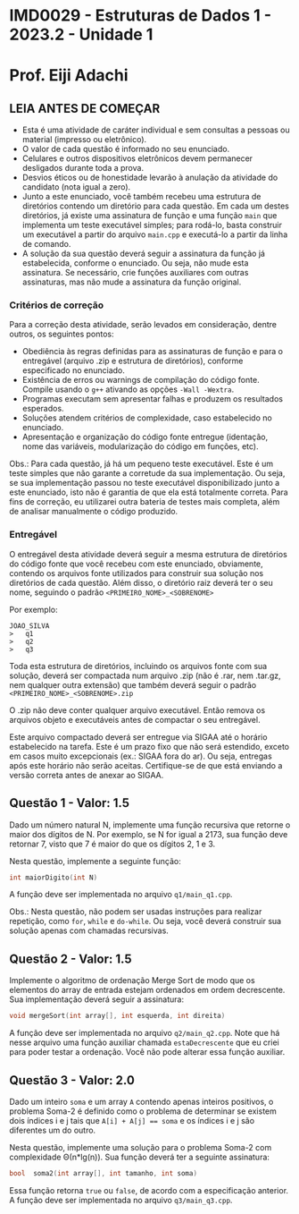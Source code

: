 # IMD0029 - Estruturas de Dados 1 - 2023.2 - Unidade 1
# Prof. Eiji Adachi

## **LEIA ANTES DE COMEÇAR**

* Esta é uma atividade de caráter individual e sem consultas a pessoas ou material (impresso ou eletrônico). 
* O valor de cada questão é informado no seu enunciado. 
* Celulares e outros dispositivos eletrônicos devem permanecer desligados durante toda a prova. 
* Desvios éticos ou de honestidade levarão à anulação da atividade do candidato (nota igual a zero). 
* Junto a este enunciado, você também recebeu uma estrutura de diretórios contendo um diretório para cada questão. Em cada um destes diretórios, já existe uma assinatura de função e uma função ``main`` que implementa um teste executável simples; para rodá-lo, basta construir um executável a partir do arquivo ``main.cpp`` e executá-lo a partir da linha de comando. 
* A solução da sua questão deverá seguir a assinatura da função já estabelecida, conforme o enunciado. Ou seja, não mude esta assinatura. Se necessário, crie funções auxiliares com outras assinaturas, mas não mude a assinatura da função original.

### **Critérios de correção**
Para a correção desta atividade, serão levados em consideração, dentre outros, os seguintes pontos:

* Obediência às regras definidas para as assinaturas de função e para o entregável (arquivo .zip e estrutura de diretórios), conforme especificado no enunciado.
* Existência de erros ou warnings de compilação do código fonte. Compile usando o ``g++`` ativando as opções ``-Wall -Wextra``.
* Programas executam sem apresentar falhas e produzem os resultados esperados.
* Soluções atendem critérios de complexidade, caso estabelecido no enunciado.
* Apresentação e organização do código fonte entregue (identação, nome das variáveis, modularização do código em funções, etc).

Obs.: Para cada questão, já há um pequeno teste executável. Este é um teste simples que não garante a corretude da sua implementação. Ou seja, se sua implementação passou no teste executável disponibilizado junto a este enunciado, isto não é garantia de que ela está totalmente correta. Para fins de correção, eu utilizarei outra bateria de testes mais completa, além de analisar manualmente o código produzido. 

### **Entregável** 
O entregável desta atividade deverá seguir a mesma estrutura de diretórios do código fonte que você recebeu com este enunciado, obviamente, contendo os arquivos fonte utilizados para construir sua solução nos diretórios de cada questão. Além disso, o diretório raiz deverá ter o seu nome, seguindo o padrão ``<PRIMEIRO_NOME>_<SOBRENOME> ``

Por exemplo:
~~~
JOAO_SILVA
>	q1
>	q2
>	q3
~~~

Toda esta estrutura de diretórios, incluindo os arquivos fonte com sua solução, deverá ser compactada num arquivo .zip (não é .rar, nem .tar.gz, nem qualquer outra extensão) que também deverá seguir o padrão ``<PRIMEIRO_NOME>_<SOBRENOME>.zip ``

O .zip não deve conter qualquer arquivo executável. Então remova os arquivos objeto e executáveis antes de compactar o seu entregável.

Este arquivo compactado deverá ser entregue via SIGAA até o horário estabelecido na tarefa. Este é um prazo fixo que não será estendido, exceto em casos muito excepcionais (ex.: SIGAA fora do ar). Ou seja, entregas após este horário não serão aceitas. Certifique-se de que está enviando a versão correta antes de anexar ao SIGAA. 

<div style="page-break-after: always;"/>

## Questão 1 - Valor: 1.5
Dado um número natural N, implemente uma função recursiva que retorne o maior dos dígitos de N. Por exemplo, se N for igual a 2173, sua função deve retornar 7, visto que 7 é maior do que os dígitos 2, 1 e 3.

Nesta questão, implemente a seguinte função: 

```c++ 
int maiorDigito(int N)
```

A função deve ser implementada no arquivo ``q1/main_q1.cpp``.

Obs.: Nesta questão, não podem ser usadas instruções para realizar repetição, como ``for``, ``while`` e ``do-while``. Ou seja, você deverá construir sua solução apenas com chamadas recursivas.

## Questão 2 - Valor: 1.5
Implemente o algoritmo de ordenação Merge Sort de modo que os elementos do array de entrada estejam ordenados em ordem decrescente. Sua implementação deverá seguir a assinatura:

``` c++
void mergeSort(int array[], int esquerda, int direita)
```

A função deve ser implementada no arquivo ``q2/main_q2.cpp``. Note que há nesse arquivo uma função auxiliar chamada ``estaDecrescente`` que eu criei para poder testar a ordenação. Você não pode alterar essa função auxiliar.

## Questão 3 - Valor: 2.0
Dado um inteiro ``soma`` e um array ``A`` contendo apenas inteiros positivos, o problema Soma-2 é definido como o problema de determinar se existem dois índices i e j tais que ``A[i] + A[j] == soma`` e os índices i e j são diferentes um do outro.  

Nesta questão, implemente uma solução para o problema Soma-2 com complexidade Θ(n*lg(n)). Sua função deverá ter a seguinte assinatura:


``` c++
bool  soma2(int array[], int tamanho, int soma)
```

Essa função retorna ``true`` ou ``false``, de acordo com a especificação anterior. A função deve ser implementada no arquivo ``q3/main_q3.cpp``. 
